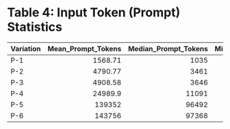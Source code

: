 # Table 4: Input Token (Prompt) Statistics

| Variation   |   Mean_Prompt_Tokens |   Median_Prompt_Tokens |   Min_Prompt_Tokens |   Max_Prompt_Tokens |   Std_Prompt_Tokens |
|:------------|---------------------:|-----------------------:|--------------------:|--------------------:|--------------------:|
| P-1         |              1568.71 |                   1035 |                  99 |                3778 |             1305.75 |
| P-2         |              4790.77 |                   3461 |                 495 |               11477 |             3930.32 |
| P-3         |              4908.58 |                   3646 |                 508 |               11648 |             3981.8  |
| P-4         |             24989.9  |                  11091 |                 628 |               72745 |            27368.9  |
| P-5         |            139352    |                  96492 |                1116 |              504021 |           133836    |
| P-6         |            143756    |                  97368 |                1252 |              504743 |           137254    |